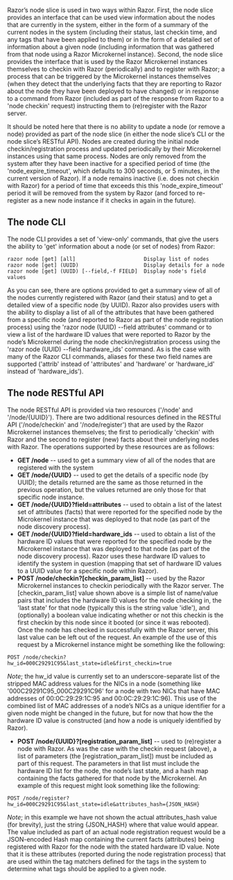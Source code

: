 Razor’s node slice is used in two ways within Razor.  First, the node slice provides an interface that can be used view information about the nodes that are currently in the system, either in the form of a summary of the current nodes in the system (including their status, last checkin time, and any tags that have been applied to them) or in the form of a detailed set of information about a given node (including information that was gathered from that node using a Razor Microkernel instance).  Second, the node slice provides the interface that is used by the Razor Microkernel instances themselves to checkin with Razor (periodically) and to register with Razor; a process that can be triggered by the Microkernel instances themselves (when they detect that the underlying facts that they are reporting to Razor about the node they have been deployed to have changed) or in response to a command from Razor (included as part of the response from Razor to a 'node checkin' request) instructing them to (re)register with the Razor server.

It should be noted here that there is no ability to update a node (or remove a node) provided as part of the node slice (in either the node slice’s CLI or the node slice’s RESTful API).  Nodes are created during the initial node checkin/registration process and updated periodically by their Microkernel instances using that same process.  Nodes are only removed from the system after they have been inactive for a specified period of time (the 'node_expire_timeout', which defaults to 300 seconds, or 5 minutes, in the current version of Razor).  If a node remains inactive (i.e. does not checkin with Razor) for a period of time that exceeds this this 'node_expire_timeout' period it will be removed from the system by Razor (and forced to re-register as a new node instance if it checks in again in the future).

## The node CLI

The node CLI provides a set of 'view-only' commands, that give the users the ability to 'get' information about a node (or set of nodes) from Razor:
```
razor node [get] [all]                      Display list of nodes
razor node [get] (UUID)                     Display details for a node
razor node [get] (UUID) [--field,-f FIELD]  Display node's field values
```
As you can see, there are options provided to get a summary view of all of the nodes currently registered with Razor (and their status) and to get a detailed view of a specific node (by UUID).  Razor also provides users with the ability to display a list of all of the attributes that have been gathered from a specific node (and reported to Razor as part of the node registration process) using the 'razor node (UUID) --field attributes' command or to view a list of the hardware ID values that were reported to Razor by the node’s Microkernel during the node checkin/registration process using the 'razor node (UUID) --field hardware_ids' command.  As is the case with many of the Razor CLI commands, aliases for these two field names are supported ('attrib' instead of 'attributes' and 'hardware' or 'hardware_id' instead of 'hardware_ids').

## The node RESTful API

The node RESTful API is provided via two resources ('/node' and '/node/{UUID}').  There are two additional resources defined in the RESTful API ('/node/checkin' and '/node/register') that are used by the Razor Microkernel instances themselves; the first to periodically 'checkin' with Razor and the second to register (new) facts about their underlying nodes with Razor.  The operations supported by these resources are as follows:

* **GET /node** -- used to get a summary view of all of the nodes that are registered with the system
* **GET /node/{UUID}** -- used to get the details of a specific node (by UUID); the details returned are the same as those returned in the previous operation, but the values returned are only those for that specific node instance.
* **GET /node/{UUID}?field=attributes** -- used to obtain a list of the latest set of attributes (facts) that were reported for the specified node by the Microkernel instance that was deployed to that node (as part of the node discovery process).
* **GET /node/{UUID}?field=hardware_ids** -- used to obtain a list of the hardware ID values that were reported for the specified node by the Microkernel instance that was deployed to that node (as part of the node discovery process).  Razor uses these hardware ID values to identify the system in question (mapping that set of hardware ID values to a UUID value for a specific node within Razor).
* **POST /node/checkin?[checkin_param_list]** -- used by the Razor Microkernel instances to checkin periodically with the Razor server.  The [checkin_param_list] value shown above is a simple list of name/value pairs that includes the hardware ID values for the node checking in, the 'last state' for that node (typically this is the string value 'idle'), and (optionally) a boolean value indicating whether or not this checkin is the first checkin by this node since it booted (or since it was rebooted).  Once the node has checked in successfully with the Razor server, this last value can be left out of the request.  An example of the use of this request by a Microkernel instance might be something like the following:
```
POST /node/checkin?hw_id=000C29291C95&last_state=idle&first_checkin=true
```
*Note*; the hw_id value is currently set to an underscore-separate list of the stripped MAC address values for the NICs in a node (something like '000C29291C95_000C29291C96' for a node with two NICs that have MAC addresses of 00:0C:29:29:1C:95 and 00:0C:29:29:1C:96).  This use of the combined list of MAC addresses of a node’s NICs as a unique identifier for a given node might be changed in the future, but for now that how the the hardware ID value is constructed (and how a node is uniquely identified by Razor).

* **POST /node/{UUID}?[registration_param_list]** -- used to (re)register a node with Razor.  As was the case with the checkin request (above), a list of parameters (the [registration_param_list]) must be included as part of this request.  The parameters in that list must include the hardware ID list for the node, the node’s last state, and a hash map containing the facts gathered for that node by the Microkernel.  An example of this request might look something like the following:
```
POST /node/register?hw_id=000C29291C95&last_state=idle&attributes_hash={JSON_HASH}
```
*Note*; in this example we have not shown the actual attributes_hash value (for brevity), just the string {JSON_HASH} where that value would appear.  The value included as part of an actual node registration request would be a JSON-encoded Hash map containing the current facts (attributes) being registered with Razor for the node with the stated hardware ID value.  Note that it is these attributes (reported during the node registration process) that are used within the tag matchers defined for the tags in the system to determine what tags should be applied to a given node.